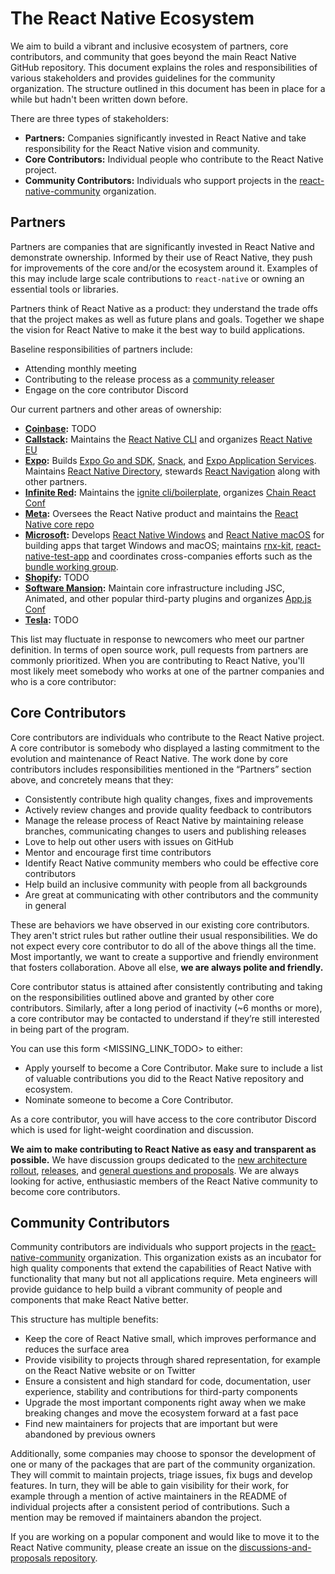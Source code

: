# The React Native Ecosystem

We aim to build a vibrant and inclusive ecosystem of partners, core contributors, and community that goes beyond the main React Native GitHub repository. This document explains the roles and responsibilities of various stakeholders and provides guidelines for the community organization. The structure outlined in this document has been in place for a while but hadn't been written down before.

There are three types of stakeholders:

* **Partners:** Companies significantly invested in React Native and take responsibility for the React Native vision and community.
* **Core Contributors:** Individual people who contribute to the React Native project.
* **Community Contributors:** Individuals who support projects in the [react-native-community](https://github.com/react-native-community) organization.

## Partners

Partners are companies that are significantly invested in React Native and demonstrate ownership. Informed by their use of React Native, they push for improvements of the core and/or the ecosystem around it. Examples of this may include large scale contributions to `react-native` or owning an essential tools or libraries. 

Partners think of React Native as a product: they understand the trade offs that the project makes as well as future plans and goals. Together we shape the vision for React Native to make it the best way to build applications. 

Baseline responsibilities of partners include: 
* Attending monthly meeting
* Contributing to the release process as a [community releaser](https://reactnative.dev/contributing/release-roles-responsibilities#release-role-2-community-releaser)
* Engage on the core contributor Discord

Our current partners and other areas of ownership:
* **[Coinbase](TODO ):** TODO
* **[Callstack](https://callstack.com/):** Maintains the [React Native CLI](https://github.com/react-native-community/react-native-cli) and organizes [React Native EU](https://react-native.eu/)
* **[Expo](https://expo.dev/):** Builds [Expo Go and SDK](https://github.com/expo/expo), [Snack](https://snack.expo.dev/), and [Expo Application Services](https://expo.dev/eas). Maintains [React Native Directory](https://reactnative.directory/), stewards [React Navigation](https://reactnavigation.org/) along with other partners.
* **[Infinite Red](https://infinite.red/):** Maintains the [ignite cli/boilerplate](https://github.com/infinitered/ignite), organizes [Chain React Conf](https://cr.infinite.red/)
* **[Meta](https://opensource.fb.com/):** Oversees the React Native product and maintains the [React Native core repo](https://reactnative.dev/) 
* **[Microsoft](https://twitter.com/ReactNativeMSFT):** Develops [React Native Windows](https://github.com/Microsoft/react-native-windows) and [React Native macOS](https://github.com/microsoft/react-native-macos) for building apps that target Windows and macOS; maintains [rnx-kit](https://github.com/microsoft/rnx-kit), [react-native-test-app](https://github.com/microsoft/react-native-test-app) and coordinates cross-companies efforts such as the [bundle working group](https://github.com/microsoft/rnx-kit/discussions/categories/bundle-working-group).
* **[Shopify](TODO):** TODO
* **[Software Mansion](https://swmansion.com/):** Maintain core infrastructure including JSC, Animated, and other popular third-party plugins and organizes [App.js Conf](https://appjs.co/)
* **[Tesla](TODO ):** TODO

This list may fluctuate in response to newcomers who meet our partner definition. In terms of open source work, pull requests from partners are commonly prioritized. When you are contributing to React Native, you'll most likely meet somebody who works at one of the partner companies and who is a core contributor:

## Core Contributors

Core contributors are individuals who contribute to the React Native project. A core contributor is somebody who displayed a lasting commitment to the evolution and maintenance of React Native. The work done by core contributors includes responsibilities mentioned in the “Partners” section above, and concretely means that they:

* Consistently contribute high quality changes, fixes and improvements
* Actively review changes and provide quality feedback to contributors
* Manage the release process of React Native by maintaining release branches, communicating changes to users and publishing releases
* Love to help out other users with issues on GitHub
* Mentor and encourage first time contributors
* Identify React Native community members who could be effective core contributors
* Help build an inclusive community with people from all backgrounds
* Are great at communicating with other contributors and the community in general

These are behaviors we have observed in our existing core contributors. They aren't strict rules but rather outline their usual responsibilities. We do not expect every core contributor to do all of the above things all the time. Most importantly, we want to create a supportive and friendly environment that fosters collaboration. Above all else, **we are always polite and friendly.**

Core contributor status is attained after consistently contributing and taking on the responsibilities outlined above and granted by other core contributors. Similarly, after a long period of inactivity (~6 months or more), a core contributor may be contacted to understand if they’re still interested in being part of the program.

You can use this form <MISSING_LINK_TODO> to either:
* Apply yourself to become a Core Contributor. Make sure to include a list of valuable contributions you did to the React Native repository and ecosystem.
* Nominate someone to become a Core Contributor.

As a core contributor, you will have access to the core contributor Discord which is used for light-weight coordination and discussion. 

**We aim to make contributing to React Native as easy and transparent as possible.** We have discussion groups dedicated to the [new architecture rollout](https://github.com/reactwg/react-native-new-architecture), [releases](https://github.com/reactwg/react-native-releases), and [general questions and proposals](https://github.com/react-native-community/discussions-and-proposals). We are always looking for active, enthusiastic members of the React Native community to become core contributors.

## Community Contributors

Community contributors are individuals who support projects in the [react-native-community](https://github.com/react-native-community) organization. This organization exists as an incubator for high quality components that extend the capabilities of React Native with functionality that many but not all applications require. Meta engineers will provide guidance to help build a vibrant community of people and components that make React Native better.

This structure has multiple benefits:

* Keep the core of React Native small, which improves performance and reduces the surface area
* Provide visibility to projects through shared representation, for example on the React Native website or on Twitter
* Ensure a consistent and high standard for code, documentation, user experience, stability and contributions for third-party components
* Upgrade the most important components right away when we make breaking changes and move the ecosystem forward at a fast pace
* Find new maintainers for projects that are important but were abandoned by previous owners

Additionally, some companies may choose to sponsor the development of one or many of the packages that are part of the community organization. They will commit to maintain projects, triage issues, fix bugs and develop features. In turn, they will be able to gain visibility for their work, for example through a mention of active maintainers in the README of individual projects after a consistent period of contributions. Such a mention may be removed if maintainers abandon the project.

If you are working on a popular component and would like to move it to the React Native community, please create an issue on the [discussions-and-proposals repository](https://github.com/react-native-community/discussions-and-proposals).
